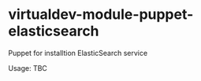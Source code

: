 virtualdev-module-puppet-elasticsearch
======================================

Puppet for installtion ElasticSearch service

Usage: TBC